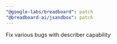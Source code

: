 ```yaml
---
"@google-labs/breadboard": patch
"@breadboard-ai/jsandbox": patch
---
```


Fix various bugs with describer capability
